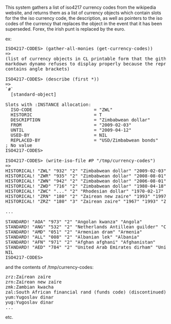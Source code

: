 This system gathers a list of iso4217 currency codes from the
wikipedia website, and returns them as a list of currency objects
which contain slots for the the iso currency code, the description, as
well as pointers to the iso codes of the currency that replaces the
object in the event that it has been superseded. Forex, the irish punt
is replaced by the euro.

ex: 

<pre>
ISO4217-CODES> (gather-all-monies (get-currency-codes))
=>
(list of currency objects in CL printable form that the github
markdown dynamo refuses to display properly because the representation
contains angle brackets)

ISO4217-CODES> (describe (first *)) 
=>
`#<ISO-CURRENCY-CODE {1005CA6563}>`
  [standard-object]

Slots with :INSTANCE allocation:
  ISO-CODE                       = "ZWL"
  HISTORIC                       = T
  DESCRIPTION                    = "Zimbabwean dollar"
  FROM                           = "2009-02-03"
  UNTIL                          = "2009-04-12"
  USED-BY                        = NIL
  REPLACED-BY                    = "USD/Zimbabwean bonds"
; No value
ISO4217-CODES> 

ISO4217-CODES> (write-iso-file #P "/tmp/currency-codes")
=>
HISTORICAL! "ZWL" "932" "2" "Zimbabwean dollar" "2009-02-03" "2009-04-12" "USD/Zimbabwean bonds"
HISTORICAL! "ZWR" "935" "2" "Zimbabwean dollar" "2008-08-01" "2009-02-02" "ZWL (USD/Zimbabwean bonds)"
HISTORICAL! "ZWN" "942" "2" "Zimbabwean dollar" "2006-08-01" "2008-07-31" "ZWR (USD/Zimbabwean bonds)"
HISTORICAL! "ZWD" "716" "2" "Zimbabwean dollar" "1980-04-18" "2006-07-31" "ZWN (USD/Zimbabwean bonds)"
HISTORICAL! "ZWC" "..." "2" "Rhodesian dollar" "1970-02-17" "1980" "ZWD (USD/Zimbabwean bonds)"
HISTORICAL! "ZRN" "180" "2" "Zairean new zaire" "1993" "1997" "CDF"
HISTORICAL! "ZRZ" "180" "3" "Zairean zaire" "1967" "1993" "ZRN (CDF)"

...

STANDARD! "AOA" "973" "2" "Angolan kwanza" "Angola"
STANDARD! "ANG" "532" "2" "Netherlands Antillean guilder" "Curaçao (CW), Sint Maarten (SX)"
STANDARD! "AMD" "051" "2" "Armenian dram" "Armenia"
STANDARD! "ALL" "008" "2" "Albanian lek" "Albania"
STANDARD! "AFN" "971" "2" "Afghan afghani" "Afghanistan"
STANDARD! "AED" "784" "2" "United Arab Emirates dirham" "United Arab Emirates"
NIL
ISO4217-CODES> 
</pre>

and the contents of /tmp/currency-codes:
<pre>
zrz:Zaïrean zaïre
zrn:Zaïrean new zaïre
zmk:Zambian kwacha
zal:South African financial rand (funds code) (discontinued)
yum:Yugoslav dinar
yug:Yugoslav dinar
...
</pre>

etc.


